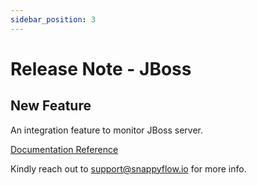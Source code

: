 ```yaml
---
sidebar_position: 3 
---
```

# Release Note - JBoss

## New Feature

An integration feature to monitor JBoss server.

[Documentation Reference](/docs/selfhosted-lite/selfhosted-lite/Integrations/jboss)

Kindly reach out to [support@snappyflow.io](mailto:support@snappyflow.io) for more info.
